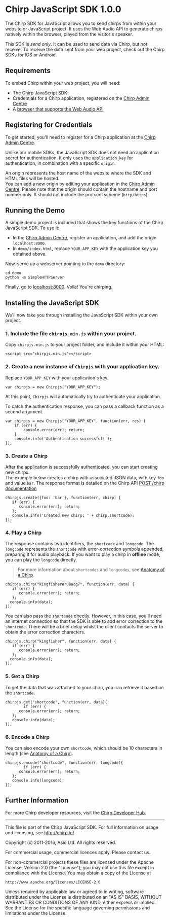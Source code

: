 # Chirp JavaScript SDK 1.0.0

The Chirp SDK for JavaScript allows you to send chirps from within your website or JavaScript project. It uses the Web Audio API to generate chirps natively within the browser, played from the visitor's speaker.

This SDK is *send only*. It can be used to send data via Chirp, but not receive. To receive the data sent from your web project, check out the Chirp SDKs for iOS or Android.

## Requirements

To embed Chirp within your web project, you will need:
* The Chirp JavaScript SDK
* Credentials for a Chirp application, registered on the [Chirp Admin Centre](https://admin.chirp.io/)
* A [browser that supports the Web Audio API](http://caniuse.com/#feat=audio-api)

## Registering for Credentials

To get started, you'll need to register for a Chirp application at the [Chirp Admin Centre](https://admin.chirp.io/).

Unlike our mobile SDKs, the JavaScript SDK does not need an application secret for authentication. It only uses the `application_key` for authentication, in combination with a specific `origin`.

An origin represents the host name of the website where the SDK and HTML files will be hosted.  
You can add a new origin by editing your application in the [Chirp Admin Centre](https://admin.chirp.io).
Please note that the origin should contain the hostname and port number only. 
It should not include the protocol scheme (`http/https`)

## Running the Demo

A simple demo project is included that shows the key functions of the Chirp JavaScript SDK. To use it:

* In the [Chirp Admin Centre](https://admin.chirp.io), register an application, and add the origin `localhost:8000`.
* In `demo/index.html`, replace `YOUR_APP_KEY` with the application key you obtained above.

Now, serve up a webserver pointing to the `demo` directory: 
```
cd demo
python -m SimpleHTTPServer
```

Finally, go to [localhost:8000](http://localhost:8000/). Voila! You're chirping.

## Installing the JavaScript SDK

We'll now take you through installing the JavaScript SDK within your own project.

### 1. Include the file `chirpjs.min.js` within your project.

Copy `chirpjs.min.js` to your project folder, and include it within your HTML:

```
<script src="chirpjs.min.js"></script>
```

### 2. Create a new instance of `Chirpjs` with your application key.

Replace `YOUR_APP_KEY` with your application's key.

```
var chirpjs = new Chirpjs("YOUR_APP_KEY");
```

At this point, `Chirpjs` will automatically try to authenticate your application. 

To catch the authentication response, you can pass a callback function as a second argument.

```
var chirpjs = new Chirpjs("YOUR_APP_KEY", function(err, res) {
    if (err) {
        console.error(err); return;
    }
    console.info('Authentication successful!');
});
```

### 3. Create a Chirp

After the application is successfully authenticated, you can start creating new chirps.  
The example below creates a chirp with associated JSON data, with key `foo` and value `bar`. 
The response format is detailed on the Chirp API [POST /chirp documentation](http://developers.chirp.io/v2/docs/api-post-chirp)

```
chirpjs.create({foo: 'bar'}, function(err, chirp) {
   if (err) {
      console.error(err); return;
   };
   console.info('Created new chirp: ' + chirp.shortcode);
});
```

### 4. Play a Chirp

The response contains two identifiers, the `shortcode` and `longcode`. 
The `longcode` represents the `shortcode` with error-correction symbols appended, preparing it for audio playback. 
If you want to play a chirp in **offline** mode, you can play the `longcode` directly.

> For more information about `shortcodes` and `longcodes`, see [Anatomy of a Chirp](http://developers.chirp.io/v1/docs/chirps-shortcodes).

```
chirpjs.chirp("kingfishereru8acg7", function(err, data) {
   if (err) {
      console.error(err); return;
   };
  console.info(data);
});
```

You can also pass the `shortcode` directly. 
However, in this case, you'll need an internet connection so that the SDK is able to add error correction to the `shortcode`. There will be a brief delay whilst the client contacts the server to obtain the error correction characters. 

```
chirpjs.chirp("kingfisher", function(err, data) {
   if (err) {
      console.error(err); return;
   };
  console.info(data);
});
```

### 5. Get a Chirp
To get the data that was attached to your chirp, you can retrieve it based on the `shortcode`.

```
chirpjs.get("shortcode", function(err, data){
		if (err) {
      console.error(err); return;
   };
   console.info(data);
});
```

### 6. Encode a Chirp
You can also encode your own `shortcode`, 
which should be 10 characters in length (see [Anatomy of a Chirp](http://developers.chirp.io/v1/docs/chirps-shortcodes)).

```
chirpjs.encode("shortcode", function(err, longcode){
		if (err) {
      console.error(err); return;
   };
   console.info(longcode);
});
```

## Further Information

For more Chirp developer resources, visit the [Chirp Developer Hub](http://developers.chirp.io).

-----------

This file is part of the Chirp JavaScript SDK.
For full information on usage and licensing, see http://chirp.io/

Copyright (c) 2011-2016, Asio Ltd.
All rights reserved.

For commercial usage, commercial licences apply. Please contact us.

For non-commercial projects these files are licensed under the Apache License, Version 2.0 (the "License");
you may not use this file except in compliance with the License.
You may obtain a copy of the License at

    http://www.apache.org/licenses/LICENSE-2.0

Unless required by applicable law or agreed to in writing, software
distributed under the License is distributed on an "AS IS" BASIS,
WITHOUT WARRANTIES OR CONDITIONS OF ANY KIND, either express or implied.
See the License for the specific language governing permissions and
limitations under the License.
